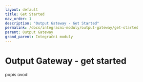 ```yaml
---
layout: default
title: Get Started
nav_order: 1
description: "Output Gateway - Get Started"
permalink: /docs/integracni-moduly/output-gateway/get-started
parent: Output Gateway
grand_parent: Integrační moduly
---
```


# Output Gateway - get started

popis úvod
